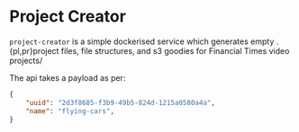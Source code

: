 Project Creator
==

`project-creator` is a simple dockerised service which generates empty .{pl,pr}project files, file structures, and s3 goodies for Financial Times video projects/

The api takes a payload as per:

```json
{
    "uuid": "2d3f8685-f3b9-49b5-824d-1215a0580a4a",
    "name": "flying-cars",
}
```
